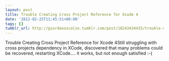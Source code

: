 ```yaml
---
layout: post
title: Trouble Creating Cross Project Reference for Xcode 4
date: '2012-02-25T11:45:51+00:00'
tags: []
tumblr_url: http://giordanoscalzo.tumblr.com/post/18243434415/trouble-creating-cross-project-reference-for-xcode
---
```

Trouble Creating Cross Project Reference for Xcode 4Still struggling with cross projects dependency in XCode, discovered that many problems could be recovered, restarting XCode…. it works, but not enough satisfied :-(
